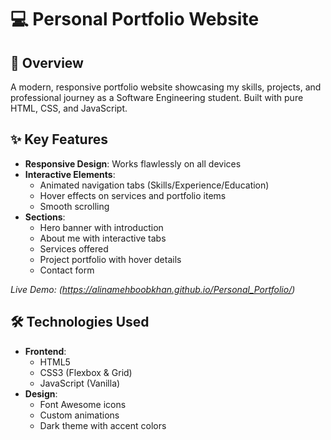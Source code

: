 # 💻 Personal Portfolio Website
 
## 🌟 Overview
A modern, responsive portfolio website showcasing my skills, projects, and professional journey as a Software Engineering student. Built with pure HTML, CSS, and JavaScript.

## ✨ Key Features
- **Responsive Design**: Works flawlessly on all devices
- **Interactive Elements**:
  - Animated navigation tabs (Skills/Experience/Education)
  - Hover effects on services and portfolio items
  - Smooth scrolling
- **Sections**:
  - Hero banner with introduction
  - About me with interactive tabs
  - Services offered
  - Project portfolio with hover details
  - Contact form
    
*Live Demo: (https://alinamehboobkhan.github.io/Personal_Portfolio/)*

## 🛠️ Technologies Used
- **Frontend**:
  - HTML5
  - CSS3 (Flexbox & Grid)
  - JavaScript (Vanilla)
- **Design**:
  - Font Awesome icons
  - Custom animations
  - Dark theme with accent colors

